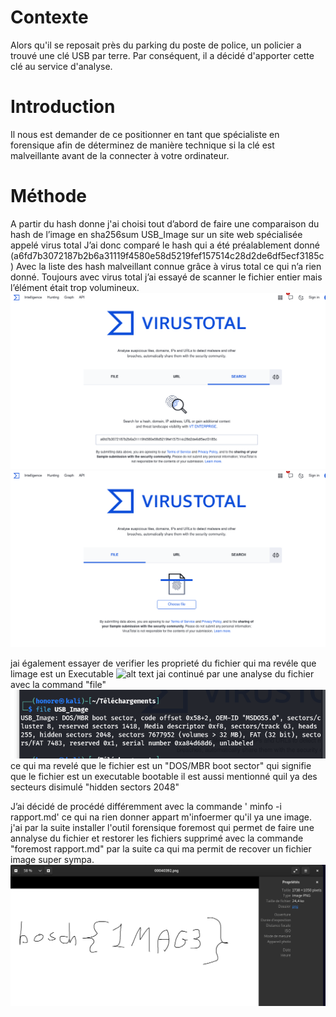 # Contexte
Alors qu'il se reposait près du parking du poste de police, un policier a trouvé une clé USB par terre. Par conséquent, il a décidé d'apporter cette clé au service d'analyse.

# Introduction
Il nous est demander de ce positionner en tant que spécialiste en forensique afin de déterminez de manière technique si la clé est malveillante avant de la connecter à votre ordinateur. 

# Méthode
A partir du hash donne j'ai choisi tout d’abord de faire une comparaison du hash de l’image en sha256sum USB_Image sur un site web spécialisée appelé virus total J’ai donc comparé le hash qui a été préalablement donné 
(a6fd7b3072187b2b6a31119f4580e58d5219fef157514c28d2de6df5ecf3185c) Avec la liste des hash malveillant connue grâce à virus total ce qui n’a rien donné. Toujours avec virus total j’ai essayé de scanner le fichier entier mais 
l’élément était trop volumineux.
![alt text](https://github.com/TekHonore/FORENSIC_TP_TEKOUHA_Honore/blob/main/TP01/Icones%20tp/HASHs.png)
![alt text](https://github.com/TekHonore/FORENSIC_TP_TEKOUHA_Honore/blob/main/TP01/Icones%20tp/fichier%20vT.png)

jai également essayer de verifier les proprieté du fichier qui ma 
revéle que limage est un Executable
![alt text](https://github.com/TekHonore/FORENSIC_TP_TEKOUHA_Honore/blob/main/TP01/Icones%20tp/Propri%C3%A9te%20de%20limage%20usb.png)
jai continué par une analyse du fichier avec la command "file" 
![alt text](https://github.com/TekHonore/FORENSIC_TP_TEKOUHA_Honore/blob/main/TP01/Icones%20tp/INFO%20File.png)
ce qui ma revelé que le fichier est un "DOS/MBR boot sector" qui signifie que le fichier est un executable bootable il est aussi mentionné quil ya des secteurs disimulé "hidden sectors 2048"

J’ai décidé de procédé différemment avec la commande ' minfo -i rapport.md' ce qui na rien donner appart m'infoermer qu'il ya une image.
j'ai par la suite installer l'outil forensique foremost qui permet de faire une annalyse du fichier et restorer les fichiers supprimé avec la commande  "foremost rapport.md"
par la suite ca qui ma permit de recover un fichier image super sympa.
![alt text](https://github.com/TekHonore/FORENSIC_TP_TEKOUHA_Honore/blob/main/TP01/Icones%20tp/image%20bosh.png)
